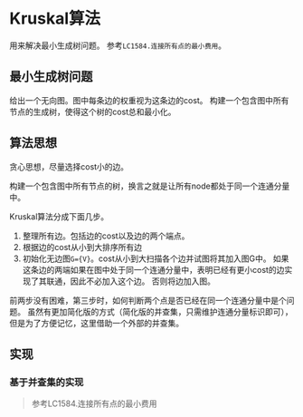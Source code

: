 # Kruskal算法
用来解决最小生成树问题。
参考`LC1584.连接所有点的最小费用`。

## 最小生成树问题
给出一个无向图。图中每条边的权重视为这条边的cost。
构建一个包含图中所有节点的生成树，使得这个树的cost总和最小化。

## 算法思想
贪心思想，尽量选择cost小的边。

构建一个包含图中所有节点的树，换言之就是让所有node都处于同一个连通分量中。

Kruskal算法分成下面几步。
1. 整理所有边。包括边的cost以及边的两个端点。
2. 根据边的cost从小到大排序所有边
3. 初始化无边图`G={V}`。cost从小到大扫描各个边并试图将其加入图G中。
如果这条边的两端如果在图中处于同一个连通分量中，表明已经有更小cost的边实现了其联通，因此不必加入这个边。
否则将边加入图。

前两步没有困难，第三步时，如何判断两个点是否已经在同一个连通分量中是个问题。
虽然有更加简化版的方式（简化版的并查集，只需维护连通分量标识即可），
但是为了方便记忆，这里借助一个外部的并查集。

## 实现
### 基于并查集的实现
>参考LC1584.连接所有点的最小费用